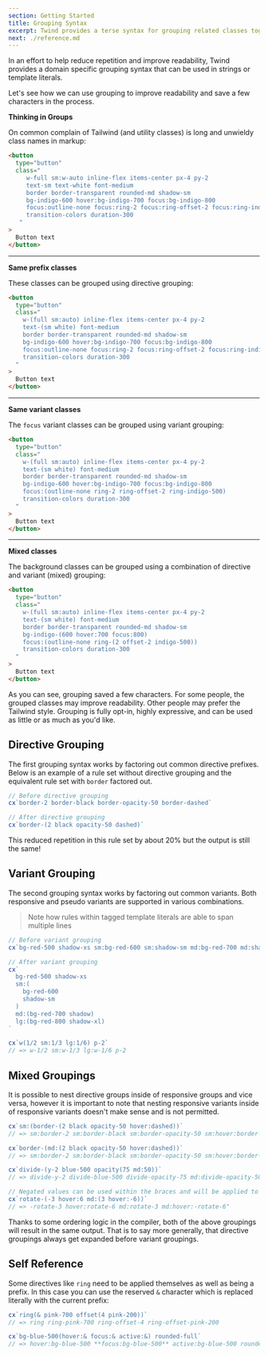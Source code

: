 ```yaml
---
section: Getting Started
title: Grouping Syntax
excerpt: Twind provides a terse syntax for grouping related classes together in an intuitive way.
next: ./reference.md
---
```


In an effort to help reduce repetition and improve readability, Twind provides a domain specific grouping syntax that can be used in strings or template literals.

Let's see how we can use grouping to improve readability and save a few characters in the process.

**Thinking in Groups**

On common complain of Tailwind (and utility classes) is long and unwieldy class names in markup:

```html index.html
<button
  type="button"
  class="
     w-full sm:w-auto inline-flex items-center px-4 py-2
     text-sm text-white font-medium
     border border-transparent rounded-md shadow-sm
     bg-indigo-600 hover:bg-indigo-700 focus:bg-indigo-800
     focus:outline-none focus:ring-2 focus:ring-offset-2 focus:ring-indigo-500
     transition-colors duration-300
   "
>
  Button text
</button>
```

---

**Same prefix classes**

These classes can be grouped using directive grouping:

```html index.html focusLines[4,5] /w-(full sm:auto)/ /text-(sm white)/
<button
  type="button"
  class="
    w-(full sm:auto) inline-flex items-center px-4 py-2
    text-(sm white) font-medium
    border border-transparent rounded-md shadow-sm
    bg-indigo-600 hover:bg-indigo-700 focus:bg-indigo-800
    focus:outline-none focus:ring-2 focus:ring-offset-2 focus:ring-indigo-500
    transition-colors duration-300
  "
>
  Button text
</button>
```

---

**Same variant classes**

The `focus` variant classes can be grouped using variant grouping:

```html index.html focusLines[8]
<button
  type="button"
  class="
    w-(full sm:auto) inline-flex items-center px-4 py-2
    text-(sm white) font-medium
    border border-transparent rounded-md shadow-sm
    bg-indigo-600 hover:bg-indigo-700 focus:bg-indigo-800
    focus:(outline-none ring-2 ring-offset-2 ring-indigo-500)
    transition-colors duration-300
  "
>
  Button text
</button>
```

---

**Mixed classes**

The background classes can be grouped using a combination of directive and variant (mixed) grouping:

```html index.html focusLines[7] /bg-indigo-(600 hover:700 focus:800)/
<button
  type="button"
  class="
    w-(full sm:auto) inline-flex items-center px-4 py-2
    text-(sm white) font-medium
    border border-transparent rounded-md shadow-sm
    bg-indigo-(600 hover:700 focus:800)
    focus:(outline-none ring-(2 offset-2 indigo-500))
    transition-colors duration-300
  "
>
  Button text
</button>
```

As you can see, grouping saved a few characters. For some people, the grouped classes may improve readability. Other people may prefer the Tailwind style. Grouping is fully opt-in, highly expressive, and can be used as little or as much as you'd like.

## Directive Grouping

The first grouping syntax works by factoring out common directive prefixes. Below is an example of a rule set without directive grouping and the equivalent rule set with `border` factored out.

```js
// Before directive grouping
cx`border-2 border-black border-opacity-50 border-dashed`

// After directive grouping
cx`border-(2 black opacity-50 dashed)`
```

This reduced repetition in this rule set by about 20% but the output is still the same!

## Variant Grouping

The second grouping syntax works by factoring out common variants. Both responsive and pseudo variants are supported in various combinations.

> Note how rules within tagged template literals are able to span multiple lines

```js
// Before variant grouping
cx`bg-red-500 shadow-xs sm:bg-red-600 sm:shadow-sm md:bg-red-700 md:shadow lg:bg-red-800 lg:shadow-xl`

// After variant grouping
cx`
  bg-red-500 shadow-xs
  sm:(
    bg-red-600
    shadow-sm
  )
  md:(bg-red-700 shadow)
  lg:(bg-red-800 shadow-xl)
`

cx`w(1/2 sm:1/3 lg:1/6) p-2`
// => w-1/2 sm:w-1/3 lg:w-1/6 p-2
```

## Mixed Groupings

It is possible to nest directive groups inside of responsive groups and vice versa, however it is important to note that nesting responsive variants inside of responsive variants doesn't make sense and is not permitted.

```js
cx`sm:(border-(2 black opacity-50 hover:dashed))`
// => sm:border-2 sm:border-black sm:border-opacity-50 sm:hover:border-dashed

cx`border-(md:(2 black opacity-50 hover:dashed))`
// => sm:border-2 sm:border-black sm:border-opacity-50 sm:hover:border-dashed

cx`divide-(y-2 blue-500 opacity(75 md:50))`
// => divide-y-2 divide-blue-500 divide-opacity-75 md:divide-opacity-50

// Negated values can be used within the braces and will be applied to the directive:
cx`rotate-(-3 hover:6 md:(3 hover:-6))`
// => -rotate-3 hover:rotate-6 md:rotate-3 md:hover:-rotate-6"
```

Thanks to some ordering logic in the compiler, both of the above groupings will result in the same output. That is to say more generally, that directive groupings always get expanded before variant groupings.

## Self Reference

Some directives like `ring` need to be applied themselves as well as being a prefix. In this case you can use the reserved `&` character which is replaced literally with the current prefix:

```js app.js highlight=2:4 focus=1,3-4
cx`ring(& pink-700 offset(4 pink-200))`
// => ring ring-pink-700 ring-offset-4 ring-offset-pink-200

cx`bg-blue-500(hover:& focus:& active:&) rounded-full`
// => hover:bg-blue-500 **focus:bg-blue-500** active:bg-blue-500 rounded-full
```
